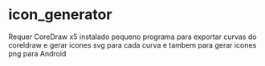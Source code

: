 # icon_generator
Requer CoreDraw x5 instalado
pequeno programa para exportar curvas do coreldraw e gerar icones svg para cada curva e tambem para gerar icones png para Android
